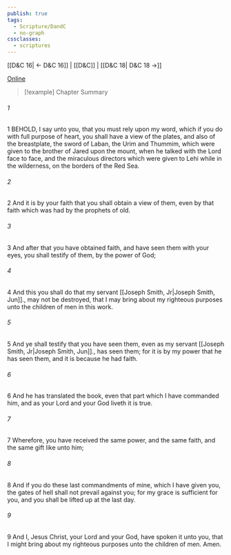 ```yaml
---
publish: true
tags:
  - Scripture/DandC
  - no-graph
cssclasses:
  - scriptures
---
```

[[D&C 16| ← D&C 16]] | [[D&C]] | [[D&C 18| D&C 18 →]]

[Online](https://churchofjesuschrist.org/study/scriptures/dc-testament/dc/17?lang=eng)

>[!example] Chapter Summary
>
###### 1
1 BEHOLD, I say unto you, that you must rely upon my word, which if you do with full purpose of heart, you shall have a view of the plates, and also of the breastplate, the sword of Laban, the Urim and Thummim, which were given to the brother of Jared upon the mount, when he talked with the Lord face to face, and the miraculous directors which were given to Lehi while in the wilderness, on the borders of the Red Sea.
###### 2
2 And it is by your faith that you shall obtain a view of them, even by that faith which was had by the prophets of old.
###### 3
3 And after that you have obtained faith, and have seen them with your eyes, you shall testify of them, by the power of God;
###### 4
4 And this you shall do that my servant [[Joseph Smith, Jr|Joseph Smith, Jun]]., may not be destroyed, that I may bring about my righteous purposes unto the children of men in this work.
###### 5
5 And ye shall testify that you have seen them, even as my servant [[Joseph Smith, Jr|Joseph Smith, Jun]]., has seen them; for it is by my power that he has seen them, and it is because he had faith.
###### 6
6 And he has translated the book, even that part which I have commanded him, and as your Lord and your God liveth it is true.
###### 7
7 Wherefore, you have received the same power, and the same faith, and the same gift like unto him;
###### 8
8 And if you do these last commandments of mine, which I have given you, the gates of hell shall not prevail against you; for my grace is sufficient for you, and you shall be lifted up at the last day.
###### 9
9 And I, Jesus Christ, your Lord and your God, have spoken it unto you, that I might bring about my righteous purposes unto the children of men. Amen.





